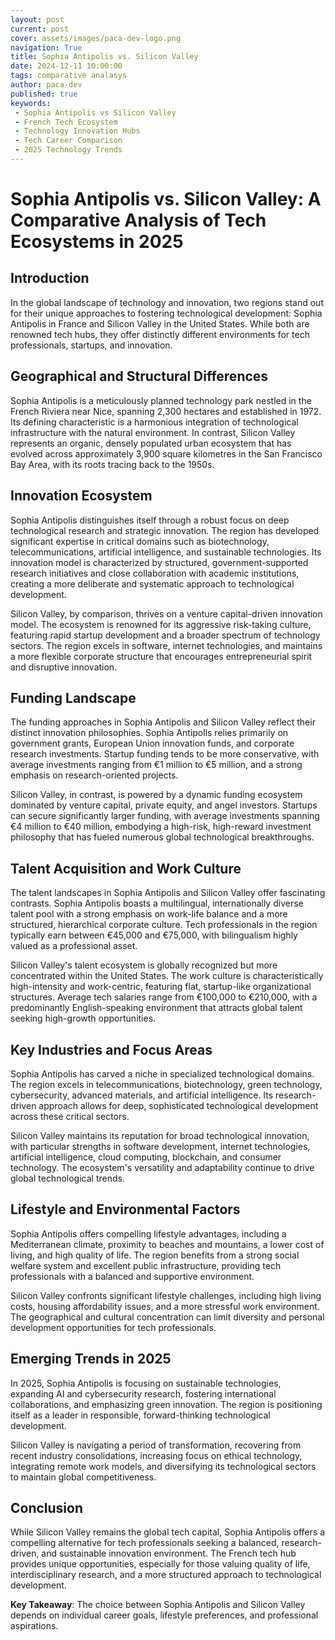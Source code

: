 ```yaml
---
layout: post
current: post
cover: assets/images/paca-dev-logo.png
navigation: True
title: Sophia Antipolis vs. Silicon Valley
date: 2024-12-11 10:00:00
tags: comparative analasys
author: paca-dev
published: true
keywords:
 - Sophia Antipolis vs Silicon Valley
 - French Tech Ecosystem
 - Technology Innovation Hubs
 - Tech Career Comparison
 - 2025 Technology Trends
---
```


# Sophia Antipolis vs. Silicon Valley: A Comparative Analysis of Tech Ecosystems in 2025

## Introduction

In the global landscape of technology and innovation, two regions stand out for their unique approaches to fostering technological development: Sophia Antipolis in France and Silicon Valley in the United States. While both are renowned tech hubs, they offer distinctly different environments for tech professionals, startups, and innovation.

## Geographical and Structural Differences

Sophia Antipolis is a meticulously planned technology park nestled in the French Riviera near Nice, spanning 2,300 hectares and established in 1972. Its defining characteristic is a harmonious integration of technological infrastructure with the natural environment. In contrast, Silicon Valley represents an organic, densely populated urban ecosystem that has evolved across approximately 3,900 square kilometres in the San Francisco Bay Area, with its roots tracing back to the 1950s.

## Innovation Ecosystem

Sophia Antipolis distinguishes itself through a robust focus on deep technological research and strategic innovation. The region has developed significant expertise in critical domains such as biotechnology, telecommunications, artificial intelligence, and sustainable technologies. Its innovation model is characterized by structured, government-supported research initiatives and close collaboration with academic institutions, creating a more deliberate and systematic approach to technological development.

Silicon Valley, by comparison, thrives on a venture capital-driven innovation model. The ecosystem is renowned for its aggressive risk-taking culture, featuring rapid startup development and a broader spectrum of technology sectors. The region excels in software, internet technologies, and maintains a more flexible corporate structure that encourages entrepreneurial spirit and disruptive innovation.

## Funding Landscape

The funding approaches in Sophia Antipolis and Silicon Valley reflect their distinct innovation philosophies. Sophia Antipolis relies primarily on government grants, European Union innovation funds, and corporate research investments. Startup funding tends to be more conservative, with average investments ranging from €1 million to €5 million, and a strong emphasis on research-oriented projects.

Silicon Valley, in contrast, is powered by a dynamic funding ecosystem dominated by venture capital, private equity, and angel investors. Startups can secure significantly larger funding, with average investments spanning €4 million to €40 million, embodying a high-risk, high-reward investment philosophy that has fueled numerous global technological breakthroughs.

## Talent Acquisition and Work Culture

The talent landscapes in Sophia Antipolis and Silicon Valley offer fascinating contrasts. Sophia Antipolis boasts a multilingual, internationally diverse talent pool with a strong emphasis on work-life balance and a more structured, hierarchical corporate culture. Tech professionals in the region typically earn between €45,000 and €75,000, with bilingualism highly valued as a professional asset.

Silicon Valley's talent ecosystem is globally recognized but more concentrated within the United States. The work culture is characteristically high-intensity and work-centric, featuring flat, startup-like organizational structures. Average tech salaries range from €100,000 to €210,000, with a predominantly English-speaking environment that attracts global talent seeking high-growth opportunities.

## Key Industries and Focus Areas

Sophia Antipolis has carved a niche in specialized technological domains. The region excels in telecommunications, biotechnology, green technology, cybersecurity, advanced materials, and artificial intelligence. Its research-driven approach allows for deep, sophisticated technological development across these critical sectors.

Silicon Valley maintains its reputation for broad technological innovation, with particular strengths in software development, internet technologies, artificial intelligence, cloud computing, blockchain, and consumer technology. The ecosystem's versatility and adaptability continue to drive global technological trends.

## Lifestyle and Environmental Factors

Sophia Antipolis offers compelling lifestyle advantages, including a Mediterranean climate, proximity to beaches and mountains, a lower cost of living, and high quality of life. The region benefits from a strong social welfare system and excellent public infrastructure, providing tech professionals with a balanced and supportive environment.

Silicon Valley confronts significant lifestyle challenges, including high living costs, housing affordability issues, and a more stressful work environment. The geographical and cultural concentration can limit diversity and personal development opportunities for tech professionals.

## Emerging Trends in 2025

In 2025, Sophia Antipolis is focusing on sustainable technologies, expanding AI and cybersecurity research, fostering international collaborations, and emphasizing green innovation. The region is positioning itself as a leader in responsible, forward-thinking technological development.

Silicon Valley is navigating a period of transformation, recovering from recent industry consolidations, increasing focus on ethical technology, integrating remote work models, and diversifying its technological sectors to maintain global competitiveness.

## Conclusion

While Silicon Valley remains the global tech capital, Sophia Antipolis offers a compelling alternative for tech professionals seeking a balanced, research-driven, and sustainable innovation environment. The French tech hub provides unique opportunities, especially for those valuing quality of life, interdisciplinary research, and a more structured approach to technological development.

**Key Takeaway**: The choice between Sophia Antipolis and Silicon Valley depends on individual career goals, lifestyle preferences, and professional aspirations.

